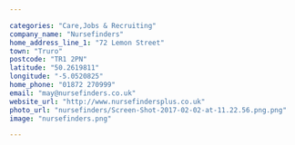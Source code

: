 ```yaml
---

categories: "Care,Jobs & Recruiting"
company_name: "Nursefinders"
home_address_line_1: "72 Lemon Street"
town: "Truro"
postcode: "TR1 2PN"
latitude: "50.2619811"
longitude: "-5.0520825"
home_phone: "01872 270999"
email: "may@nursefinders.co.uk"
website_url: "http://www.nursefindersplus.co.uk"
photo_url: "nursefinders/Screen-Shot-2017-02-02-at-11.22.56.png.png"
image: "nursefinders.png"

---
```

